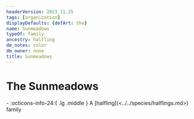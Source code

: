 ```yaml
---
headerVersion: 2023.11.25
tags: [organization]
displayDefaults: {defArt: the}
name: Sunmeadows
typeOf: family
ancestry: halfling
dm_notes: color
dm_owner: none
title: Sunmeadows
---
```

# The Sunmeadows
<div class="grid cards ext-narrow-margin ext-one-column" markdown>
-
   :octicons-info-24:{ .lg .middle } A [halfling](<../../species/halflings.md>) family  
</div>




